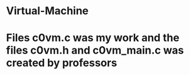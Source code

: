 # Virtual-Machine
# Files c0vm.c was my work and the files c0vm.h and c0vm_main.c was created by professors
